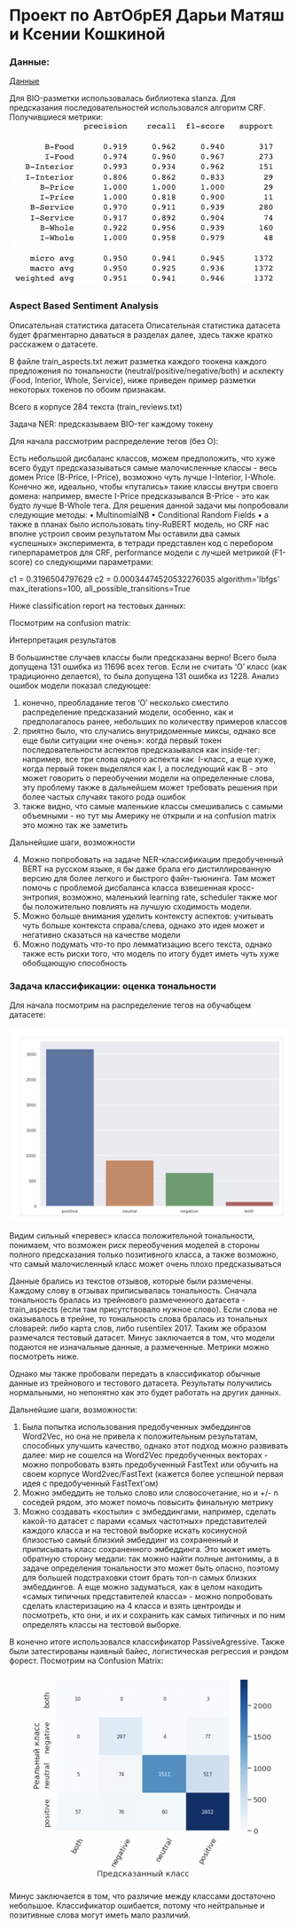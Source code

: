 # Проект по АвтОбрЕЯ Дарьи Матяш и Ксении Кошкиной
### Данные:
[Данные](https://drive.google.com/drive/folders/1glzkn6P8G-zh20TPEEdTr4W0uy-elWVJ)

Для BIO-разметки использовалась библиотека stanza. Для предсказания последовательностей использовался алгоритм CRF. 
Получившиеся метрики:
![Иллюстрация к проекту](https://github.com/kseniakoshkina/nlp-project/blob/main/%D0%A1%D0%BD%D0%B8%D0%BC%D0%BE%D0%BA%20%D1%8D%D0%BA%D1%80%D0%B0%D0%BD%D0%B0%202021-12-28%20%D0%B2%2004.44.35.png)

### Aspect Based Sentiment Analysis

Описательная статистика датасета
Описательная статистика датасета будет фрагментарно даваться в разделах далее, здесь также кратко расскажем о датасете.

В файле train_aspects.txt лежит разметка каждого тоокена каждого предложения по тональности (neutral/positive/negative/both) и аскпекту (Food, Interior, Whole, Service), ниже приведен пример разметки некоторых токенов по обоим признакам.

Всего в корпусе 284 текста (train_reviews.txt)

Задача NER: предсказываем BIO-тег каждому токену

Для начала рассмотрим распределение тегов (без O):

Есть небольшой дисбаланс классов, можем предположить, что хуже всего будут предсказазываться самые малочисленные классы - весь домен Price (B-Price, I-Price), возможно чуть лучше I-Interior, I-Whole. Конечно же, идеально, чтобы «путались» такие классы внутри своего домена: например, вместе I-Price предсказывался B-Price - это как будто лучше B-Whole тега.
Для решения данной задачи мы попробовали следующие методы:
 • MultinomialNB
 • Conditional Random Fields
 • а также в планах было использовать tiny-RuBERT модель, но CRF нас вполне устроил своим результатом
Мы оставили два самых «успешных» эксперимента, в тетради представлен код с перебором гиперпараметров для CRF,  performance модели с лучшей метрикой (F1-score) со следующими параметрами:

c1 = 0.3196504797629
c2 = 0.00034474520532276035
algorithm='lbfgs'
max_iterations=100,
all_possible_transitions=True

Ниже classification report на тестовых данных:


Посмотрим на confusion matrix:
 

Интерпретация результатов

В большинстве случаев классы были предсказаны верно! Всего была допущена 131 ошибка из 11696 всех тегов. Если не считать ‘O’ класс (как традиционно делается), то была допущена 131 ошибка из 1228.
Анализ ошибок модели показал следующее:
 1. конечно, преобладание тегов ‘O’ несколько сместило распределение предсказаний модели, особенно, как и предполагалось ранее, небольших по количеству примеров классов
 2. приятно было, что случались внутридоменные миксы, однако все еще были ситуации «не очень»: когда первый токен последовательности аспектов предсказывался как inside-тег: например, все три слова одного аспекта как  I-класс, а еще хуже, когда первый токен выделялся как I, а последующий как B - это может говорить о переобучении модели на определенные слова, эту проблему также в дальнейшем может требовать решения при более частых случаях такого рода ошибок
 3. также видно, что самые маленькие классы смешивались с самыми объемными - но тут мы Америку не открыли и на confusion matrix это можно так же заметить

Дальнейшие шаги, возможности

 4. Можно попробовать на задаче NER-классификации предобученный BERT на русском языке, я бы даже брала его дистиллированную версию для более легкого и быстрого файн-тьюнинга. Там может помочь с проблемой дисбаланса класса взвешенная кросс-энтропия, возможно, маленький learning rate, scheduler также мог бы положительно повлиять на лучшую сходимость модели.
 5. Можно больше внимания уделить контексту аспектов: учитывать чуть больше контекста справа/слева, однако это идея может и негативно сказаться на качестве модели
 6. Можно подумать что-то про лемматизацию всего текста, однако также есть риски того, что модель по итогу будет иметь чуть хуже обобщающую способность



 ### Задача классификации: оценка тональности

Для начала посмотрим на распределение тегов на обучабщем датасете:

![Иллюстрация к проекту](https://github.com/kseniakoshkina/nlp-project/blob/main/%D0%A1%D0%BD%D0%B8%D0%BC%D0%BE%D0%BA%20%D1%8D%D0%BA%D1%80%D0%B0%D0%BD%D0%B0%202021-12-28%20%D0%B2%2004.46.54.png)

Видим сильный «перевес» класса положительной тональности, понимаем, что возможен риск переобучения моделей в стороны полного предсказания только позитивного класса, а также возможно, что самый малочисленный класс может очень плохо предсказываться

Данные брались из текстов отзывов, которые были размечены. Каждому слову в отзывах приписывалась тональность. Сначала тональность бралась из трейнового размеченного датасета - train_aspects (если там присутствовало нужное слово). Если слова не оказывалось в трейне, то тональность слова бралась из тональных словарей: либо карта слов, либо rusentilex 2017. Таким же образом размечался тестовый датасет. Минус заключается в том, что модели подаются не изначальные данные, а размеченные. Метрики можно посмотреть ниже.

Однако мы также пробовали передать в классификатор обычные данные из трейнового и тестового датасета. Результаты получились нормальными, но непонятно как это будет работать на других данных.

Дальнейшие шаги, возможности:
1. Была попытка использования предобученных эмбеддингов Word2Vec, но она не привела к положительным результатам, способных улучшить качество, однако этот подход можно развивать далее: мир не сошелся на Word2Vec предобученных векторах - можно попробовать взять предобученный FastText или обучить на своем корпусе Word2vec/FastText (кажется более успешной первая идея с предобученный FastText’ом)
 2. Можно эмбеддить не только слово или словосочетание, но и +/- n соседей рядом, это может помочь повысить финальную метрику
 3. Можно создавать «костыли» с эмбеддингами, например, сделать какой-то датасет с парами «самых частотных» представителей каждого класса и на тестовой выборке искать косинусной близостью самый близкий эмбеддинг из сохраненный и приписывать класс сохраненного эмбеддинга. Это может иметь обратную сторону медали: так можно найти полные антонимы, а в задаче определения тональности это может быть опасно, поэтому для большей подстраховки стоит брать топ-n самых близких эмбеддингов. А еще можно задуматься, как в целом находить «самых типичных представителей класса» - можно попробовать сделать кластеризацию на 4 класса и взять центроиды и посмотреть, кто они, и их и сохранить как самых типичных и по ним определять классы на тестовой выборке.

В конечно итоге использовался классификатор PassiveAgressive. Также были затестированы наивный байес, логистическая регрессия и рэндом форест. 
Посмотрим на Confusion Matrix:

![Иллюстрация к проекту](https://github.com/kseniakoshkina/nlp-project/blob/main/%D0%A1%D0%BD%D0%B8%D0%BC%D0%BE%D0%BA%20%D1%8D%D0%BA%D1%80%D0%B0%D0%BD%D0%B0%202021-12-28%20%D0%B2%2004.48.38.png)

Минус заключается в том, что различие между классами достаточно небольшое. Классификатор ошибается, потому что нейтральные и позитивные слова могут иметь мало различий.

